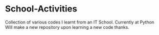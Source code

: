 # School-Activities
Collection of various codes I learnt from an IT School.
Currently at Python
Will make a new repository upon learning a new code thanks.
